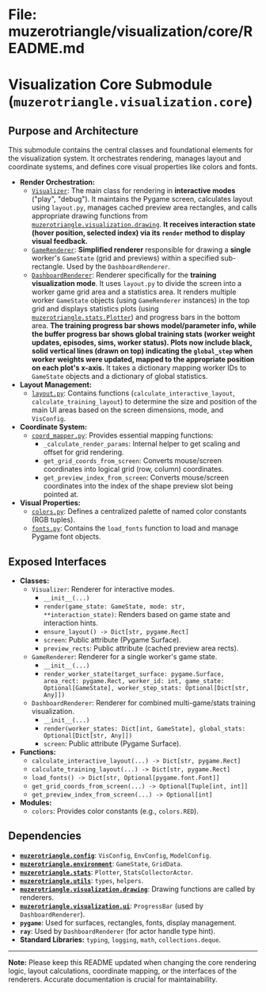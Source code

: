 # File: muzerotriangle/visualization/core/README.md
# Visualization Core Submodule (`muzerotriangle.visualization.core`)

## Purpose and Architecture

This submodule contains the central classes and foundational elements for the visualization system. It orchestrates rendering, manages layout and coordinate systems, and defines core visual properties like colors and fonts.

-   **Render Orchestration:**
    -   [`Visualizer`](visualizer.py): The main class for rendering in **interactive modes** ("play", "debug"). It maintains the Pygame screen, calculates layout using `layout.py`, manages cached preview area rectangles, and calls appropriate drawing functions from [`muzerotriangle.visualization.drawing`](../drawing/README.md). **It receives interaction state (hover position, selected index) via its `render` method to display visual feedback.**
    -   [`GameRenderer`](game_renderer.py): **Simplified renderer** responsible for drawing a **single** worker's `GameState` (grid and previews) within a specified sub-rectangle. Used by the `DashboardRenderer`.
    -   [`DashboardRenderer`](dashboard_renderer.py): Renderer specifically for the **training visualization mode**. It uses `layout.py` to divide the screen into a worker game grid area and a statistics area. It renders multiple worker `GameState` objects (using `GameRenderer` instances) in the top grid and displays statistics plots (using [`muzerotriangle.stats.Plotter`](../../stats/plotter.py)) and progress bars in the bottom area. **The training progress bar shows model/parameter info, while the buffer progress bar shows global training stats (worker weight updates, episodes, sims, worker status). Plots now include black, solid vertical lines (drawn on top) indicating the `global_step` when worker weights were updated, mapped to the appropriate position on each plot's x-axis.** It takes a dictionary mapping worker IDs to `GameState` objects and a dictionary of global statistics.
-   **Layout Management:**
    -   [`layout.py`](layout.py): Contains functions (`calculate_interactive_layout`, `calculate_training_layout`) to determine the size and position of the main UI areas based on the screen dimensions, mode, and `VisConfig`.
-   **Coordinate System:**
    -   [`coord_mapper.py`](coord_mapper.py): Provides essential mapping functions:
        -   `_calculate_render_params`: Internal helper to get scaling and offset for grid rendering.
        -   `get_grid_coords_from_screen`: Converts mouse/screen coordinates into logical grid (row, column) coordinates.
        -   `get_preview_index_from_screen`: Converts mouse/screen coordinates into the index of the shape preview slot being pointed at.
-   **Visual Properties:**
    -   [`colors.py`](colors.py): Defines a centralized palette of named color constants (RGB tuples).
    -   [`fonts.py`](fonts.py): Contains the `load_fonts` function to load and manage Pygame font objects.

## Exposed Interfaces

-   **Classes:**
    -   `Visualizer`: Renderer for interactive modes.
        -   `__init__(...)`
        -   `render(game_state: GameState, mode: str, **interaction_state)`: Renders based on game state and interaction hints.
        -   `ensure_layout() -> Dict[str, pygame.Rect]`
        -   `screen`: Public attribute (Pygame Surface).
        -   `preview_rects`: Public attribute (cached preview area rects).
    -   `GameRenderer`: Renderer for a single worker's game state.
        -   `__init__(...)`
        -   `render_worker_state(target_surface: pygame.Surface, area_rect: pygame.Rect, worker_id: int, game_state: Optional[GameState], worker_step_stats: Optional[Dict[str, Any]])`
    -   `DashboardRenderer`: Renderer for combined multi-game/stats training visualization.
        -   `__init__(...)`
        -   `render(worker_states: Dict[int, GameState], global_stats: Optional[Dict[str, Any]])`
        -   `screen`: Public attribute (Pygame Surface).
-   **Functions:**
    -   `calculate_interactive_layout(...) -> Dict[str, pygame.Rect]`
    -   `calculate_training_layout(...) -> Dict[str, pygame.Rect]`
    -   `load_fonts() -> Dict[str, Optional[pygame.font.Font]]`
    -   `get_grid_coords_from_screen(...) -> Optional[Tuple[int, int]]`
    -   `get_preview_index_from_screen(...) -> Optional[int]`
-   **Modules:**
    -   `colors`: Provides color constants (e.g., `colors.RED`).

## Dependencies

-   **[`muzerotriangle.config`](../../config/README.md)**: `VisConfig`, `EnvConfig`, `ModelConfig`.
-   **[`muzerotriangle.environment`](../../environment/README.md)**: `GameState`, `GridData`.
-   **[`muzerotriangle.stats`](../../stats/README.md)**: `Plotter`, `StatsCollectorActor`.
-   **[`muzerotriangle.utils`](../../utils/README.md)**: `types`, `helpers`.
-   **[`muzerotriangle.visualization.drawing`](../drawing/README.md)**: Drawing functions are called by renderers.
-   **[`muzerotriangle.visualization.ui`](../ui/README.md)**: `ProgressBar` (used by `DashboardRenderer`).
-   **`pygame`**: Used for surfaces, rectangles, fonts, display management.
-   **`ray`**: Used by `DashboardRenderer` (for actor handle type hint).
-   **Standard Libraries:** `typing`, `logging`, `math`, `collections.deque`.

---

**Note:** Please keep this README updated when changing the core rendering logic, layout calculations, coordinate mapping, or the interfaces of the renderers. Accurate documentation is crucial for maintainability.